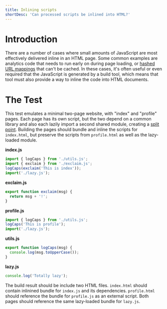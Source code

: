 ```yaml
---
title: Inlining scripts
shortDesc: 'Can processed scripts be inlined into HTML?'
---
```


# Introduction

There are a number of cases where small amounts of JavaScript are most effectively delivered inline in an HTML page. Some common examples are analytics code that needs to run early on during page loading, or [hashed URL mappings](/hashing/avoid-cascade/) that can't be cached. In these cases, it's often useful or even required that the JavaScript is generated by a build tool, which means that tool must also provide a way to inline the code into HTML documents.

# The Test

This test emulates a minimal two-page website, with "index" and "profile" pages. Each page has its own script, but the two depend on a common library and also each lazily import a second shared module, creating a [split point](/code-splitting/dynamic-import/). Building the pages should bundle and inline the scripts for `index.html`, but preserve the scripts from `profile.html` as well as the lazy-loaded module.

**index.js**

```js
import { logCaps } from './utils.js';
import { exclaim } from './exclaim.js';
logCaps(exclaim('This is index'));
import('./lazy.js');
```

**exclaim.js**

```js
export function exclaim(msg) {
  return msg + '!';
}
```

**profile.js**

```js
import { logCaps } from './utils.js';
logCaps('This is profile');
import('./lazy.js');
```

**utils.js**

```js
export function logCaps(msg) {
  console.log(msg.toUpperCase());
}
```

**lazy.js**

```js
console.log('Totally lazy');
```

The build result should be include two HTML files. `index.html` should contain inlinined bundle for `index.js` and its dependencies. `profile.html` should reference the bundle for `profile.js` as an external script. Both pages should reference the same lazy-loaded bundle for `lazy.js`.
